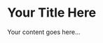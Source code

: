 <!-- 
This is a template for markdown files.
Include this at the top of your markdown files:
-->
<script src="/assets/js/md-enhancer.js"></script>

<!-- Your content starts here -->
# Your Title Here

Your content goes here...
